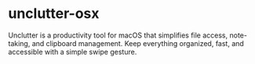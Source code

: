 # unclutter-osx
Unclutter is a productivity tool for macOS that simplifies file access, note-taking, and clipboard management. Keep everything organized, fast, and accessible with a simple swipe gesture.
